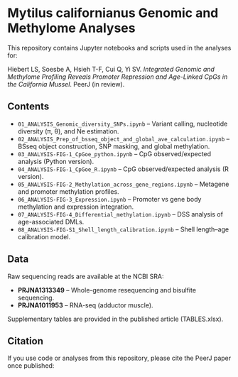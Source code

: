 # Mytilus californianus Genomic and Methylome Analyses

This repository contains Jupyter notebooks and scripts used in the analyses for:

Hiebert LS, Soesbe A, Hsieh T-F, Cui Q, Yi SV. *Integrated Genomic and Methylome Profiling Reveals Promoter Repression and Age-Linked CpGs in the California Mussel*. PeerJ (in review).

## Contents
- `01_ANALYSIS_Genomic_diversity_SNPs.ipynb` – Variant calling, nucleotide diversity (π, θ), and Ne estimation.
- `02_ANALYSIS_Prep_of_bsseq_object_and_global_ave_calculation.ipynb` – BSseq object construction, SNP masking, and global methylation.
- `03_ANALYSIS-FIG-1_CpGoe_python.ipynb` – CpG observed/expected analysis (Python version).
- `04_ANALYSIS-FIG-1_CpGoe_R.ipynb` – CpG observed/expected analysis (R version).
- `05_ANALYSIS-FIG-2_Methylation_across_gene_regions.ipynb` – Metagene and promoter methylation profiles.
- `06_ANALYSIS-FIG-3_Expression.ipynb` – Promoter vs gene body methylation and expression integration.
- `07_ANALYSIS-FIG-4_Differential_methylation.ipynb` – DSS analysis of age-associated DMLs.
- `08_ANALYSIS-FIG-S1_Shell_length_calibration.ipynb` – Shell length–age calibration model.

## Data
Raw sequencing reads are available at the NCBI SRA:
- **PRJNA1313349** – Whole-genome resequencing and bisulfite sequencing.
- **PRJNA1011953** – RNA-seq (adductor muscle).

Supplementary tables are provided in the published article (TABLES.xlsx).

## Citation
If you use code or analyses from this repository, please cite the PeerJ paper once published:


